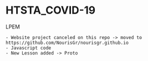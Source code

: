 # HTSTA_COVID-19

LPEM

    - Website project canceled on this repo -> moved to https://github.com/NourisGr/nourisgr.github.io
    - Javascript code
    - New Lesson added -> Proto 
